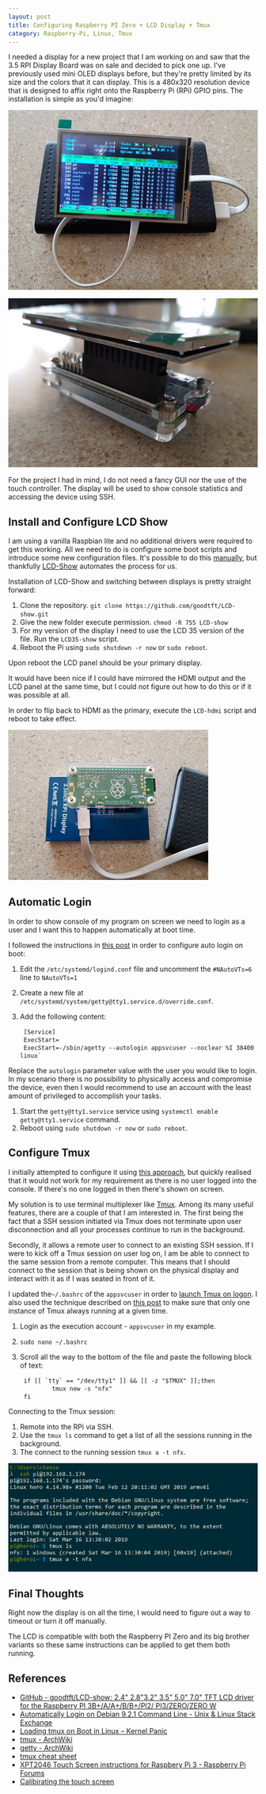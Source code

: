 ```yaml
---
layout: post
title: Configuring Raspberry PI Zero + LCD Display + Tmux
category: Raspberry-Pi, Linux, Tmux
---
```


I needed a display for a new project that I am working on and saw that the 3.5 RPI Display Board was on sale and decided to pick one up.  I've previously used mini OLED displays before, but they're pretty limited by its size and the colors that it can display. This is a 480x320 resolution device that is designed to affix right onto the Raspberry Pi (RPi) GPIO pins. The installation is simple as you'd imagine:

![Connection](/images/posts/RpiLcdTmux/10_final_form.jpg)

![Connection](/images/posts/RpiLcdTmux/20_connection.jpg)

For the project I had in mind, I do not need a fancy GUI nor the use of the touch controller. The display will be used to show console statistics and accessing the device using SSH. 

<!--excerpt-->

## Install and Configure LCD Show

I am using a vanilla Raspbian lite and no additional drivers were required to get this working. All we need to do is configure some boot scripts and introduce some new configuration files. It's possible to do this [manually](https://www.raspberrypi.org/forums/viewtopic.php?t=143581), but thankfully [LCD-Show](https://github.com/goodtft/LCD-show) automates the process for us.

Installation of LCD-Show and switching between displays is pretty straight forward:

1. Clone the repository. `git clone https://github.com/goodtft/LCD-show.git`
1. Give the new folder execute permission. `chmod -R 755 LCD-show`
1. For my version of the display I need to use the LCD 35 version of the file. Run the `LCD35-show` script.
1. Reboot the Pi using `sudo shutdown -r now` or `sudo reboot`.

Upon reboot the LCD panel should be your primary display. 

It would have been nice if I could have mirrored the HDMI output and the LCD panel at the same time, but I could not figure out how to do this or if it was possible at all. 

In order to flip back to HDMI as the primary, execute the `LCD-hdmi` script and reboot to take effect.

![Connection](/images/posts/RpiLcdTmux/30_panel.jpg)

## Automatic Login

In order to show console of my program on screen we need to login as a user and I want this to happen  automatically at boot time. 

I followed the instructions in [this post](https://unix.stackexchange.com/a/401798) in order to configure auto login on boot:

1. Edit the `/etc/systemd/logind.conf` file and uncomment the `#NAutoVTs=6` line to `NAutoVTs=1`
1. Create a new file at `/etc/systemd/system/getty@tty1.service.d/override.conf`.
1. Add the following content:

        [Service]
        ExecStart=
        ExecStart=-/sbin/agetty --autologin appsvcuser --noclear %I 38400 linux`

Replace the `autologin` parameter value with the user you would like to login. In my scenario there is no possibility to physically access and compromise the device, even then I would recommend to use an account with the least amount of privileged to accomplish your tasks.

1. Start the `getty@tty1.service` service using `systemctl enable getty@tty1.service` command.
1. Reboot using `sudo shutdown -r now` or `sudo reboot`.

## Configure Tmux

I initially attempted to configure it using [this approach](https://kerpanic.wordpress.com/2017/03/30/loading-tmux-on-boot-in-linux/), but quickly realised that it would not work for my requirement as there is no user logged into the console. If there's no one logged in then there's shown on screen.

My solution is to use terminal multiplexer like [Tmux](https://medium.com/@tholex/what-is-tmux-and-why-would-you-want-it-for-frontend-development-e43e8f370ef2). Among its many useful features, there are a couple of that I am interested in. The first being the fact that a SSH session initiated via Tmux does not terminate upon user disconnection and all your processes continue to run in the background. 

Secondly, it allows a remote user to connect to an existing SSH session. If I were to kick off a Tmux session on user log on, I am be able to connect to the same session from a remote computer. This means that I should connect to the session that is being shown on the physical display and interact with it as if I was seated in front of it.

I updated the`~/.bashrc` of the `appsvcuser` in order to [launch Tmux on logon](https://wiki.archlinux.org/index.php/tmux#Autostart_tmux_with_default_tmux_layout). I also used the technique described on [this post](https://superuser.com/a/863940)  to make sure that only one instance of Tmux always running at a given time.

1. Login as the execution account - `appsvcuser` in my example.
1. `sudo nano ~/.bashrc`
1. Scroll all the way to the bottom of the file and paste the following block of text:

        if [[ `tty` == "/dev/tty1" ]] && [[ -z "$TMUX" ]];then 
                tmux new -s "nfx"                              
        fi                                                     

Connecting to the Tmux session:

1. Remote into the RPi via SSH.
1. Use the `tmux ls` command to get a list of all the sessions running in the background.
1. The connect to the running session `tmux a -t nfx`.

![Connection](/images/posts/RpiLcdTmux/40_ssh_connectivity.png)


## Final Thoughts

Right now the display is on all the time, I would need to figure out a way to timeout or turn it off manually.

The LCD is compatible with both the Raspberry PI Zero and its big brother variants so these same instructions can be applied to get them both running.

## References

- [GitHub - goodtft/LCD-show: 2.4" 2.8"3.2" 3.5" 5.0" 7.0" TFT LCD driver for the Raspberry PI 3B+/A/A+/B/B+/PI2/ PI3/ZERO/ZERO W](https://github.com/goodtft/LCD-show)
- [Automatically Login on Debian 9.2.1 Command Line - Unix & Linux Stack Exchange](https://unix.stackexchange.com/a/401798)
- [Loading tmux on Boot in Linux – Kernel Panic](https://kerpanic.wordpress.com/2017/03/30/loading-tmux-on-boot-in-linux/)
- [tmux - ArchWiki](https://wiki.archlinux.org/index.php/tmux#Autostart_tmux_with_default_tmux_layout)
- [getty - ArchWiki](https://wiki.archlinux.org/index.php/getty)
- [tmux cheat sheet](https://gist.githubusercontent.com/afair/3489752/raw/e7106ac93c8f9602d3843696692a87cfb43c2d21/tmux.cheat)
- [XPT2046 Touch Screen instructions for Raspbery Pi 3 - Raspberry Pi Forums](https://www.raspberrypi.org/forums/viewtopic.php?t=143581)
- [Calibirating the touch screen](https://www.jeffgeerling.com/blog/2016/review-elecrow-hdmi-5-800x480-tft-display-xpt2046-touch-controller)